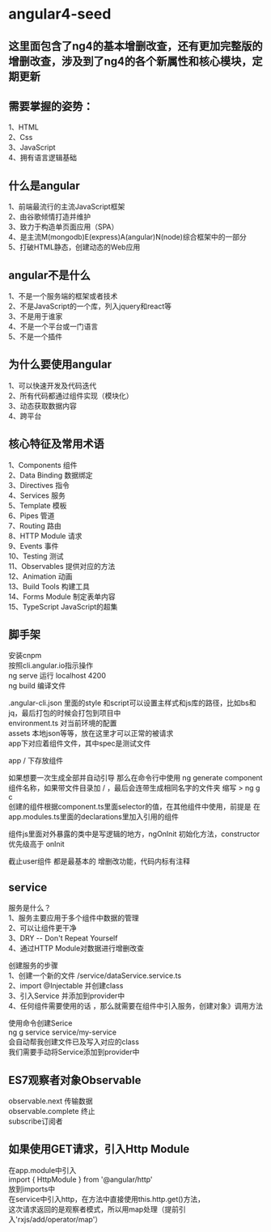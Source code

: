 # angular4-seed

## 这里面包含了ng4的基本增删改查，还有更加完整版的增删改查，涉及到了ng4的各个新属性和核心模块，定期更新



## 需要掌握的姿势：
1、HTML  
2、Css  
3、JavaScript  
4、拥有语言逻辑基础  

## 什么是angular
1、前端最流行的主流JavaScript框架  
2、由谷歌倾情打造并维护  
3、致力于构造单页面应用（SPA）  
4、是主流M(mongodb)E(express)A(angular)N(node)综合框架中的一部分  
5、打破HTML静态，创建动态的Web应用  

## angular不是什么  
1、不是一个服务端的框架或者技术  
2、不是JavaScript的一个库，列入jquery和react等  
3、不是用于谁家  
4、不是一个平台或一门语言  
5、不是一个插件  

## 为什么要使用angular
1、可以快速开发及代码迭代  
2、所有代码都通过组件实现（模块化）  
3、动态获取数据内容  
4、跨平台  

## 核心特征及常用术语
1、Components 组件  
2、Data Binding 数据绑定  
3、Directives 指令  
4、Services 服务  
5、Template 模板  
6、Pipes 管道    
7、Routing 路由  
8、HTTP Module 请求  
9、Events 事件  
10、Testing 测试  
11、Observables 提供对应的方法  
12、Animation 动画  
13、Build Tools 构建工具  
14、Forms Module 制定表单内容  
15、TypeScript JavaScript的超集  

## 脚手架

安装cnpm     
按照cli.angular.io指示操作  
ng serve 运行 localhost 4200  
ng build 编译文件  

.angular-cli.json 里面的style 和script可以设置主样式和js库的路径，比如bs和jq，最后打包的时候会打包到项目中   
environment.ts 对当前环境的配置  
assets 本地json等等，放在这里才可以正常的被请求  
app下对应着组件文件，其中spec是测试文件  

app /  下存放组件  

如果想要一次生成全部并自动引导 那么在命令行中使用 ng generate component 组件名称，如果带文件目录加 / ，最后会连带生成相同名字的文件夹   缩写 > ng g c  
创建的组件根据component.ts里面selector的值，在其他组件中使用，前提是 在app.modules.ts里面的declarations里加入引用的组件  
 
组件js里面对外暴露的类中是写逻辑的地方，ngOnInit 初始化方法，constructor 优先级高于 onInit  

截止user组件 都是最基本的 增删改功能，代码内标有注释  

## service
服务是什么？  
1、服务主要应用于多个组件中数据的管理  
2、可以让组件更干净   
3、DRY -- Don't Repeat Yourself  
4、通过HTTP Module对数据进行增删改查  

创建服务的步骤  
1、创建一个新的文件 /service/dataService.service.ts  
2、import @Injectable 并创建class  
3、引入Service 并添加到provider中  
4、任何组件需要使用的话 ，那么就需要在组件中引入服务，创建对象》调用方法  
 
使用命令创建Serice  
ng g service service/my-service  
会自动帮我创建文件已及写入对应的class  
我们需要手动将Service添加到provider中  


## ES7观察者对象Observable
observable.next 传输数据  
observable.complete 终止  
subscribe订阅者  

## 如果使用GET请求，引入Http Module  
在app.module中引入  
import { HttpModule } from '@angular/http'   
放到imports中  
在service中引入http，在方法中直接使用this.http.get()方法，   
这次请求返回的是观察者模式，所以用map处理（提前引入'rxjs/add/operator/map'）  
